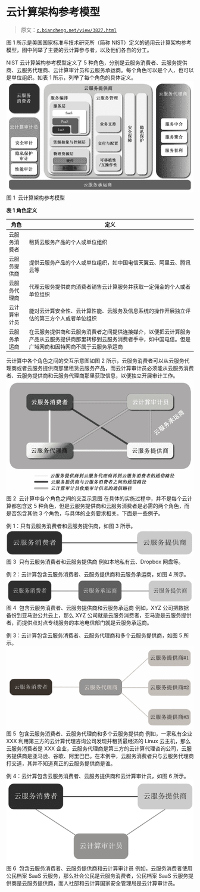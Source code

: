 # 云计算架构参考模型

> 原文：[`c.biancheng.net/view/3827.html`](http://c.biancheng.net/view/3827.html)

图 1 所示是美国国家标准与技术研究所（简称 NIST）定义的通用云计算架构参考模型，图中列举了主要的云计算参与者，以及他们各自的分工。

NIST 云计算架构参考模型定义了 5 种角色，分别是云服务消费者、云服务提供商、云服务代理商、云计算审计员和云服务承运商。每个角色可以是个人，也可以是单位组织。如表 1 所示，列举了每个角色的具体定义。![云计算架构参考模型](img/4e837821cb29e9f28a1cdc5deb2079ce.png)
图 1  云计算架构参考模型

**表 1 角色定义**

| 角色 | 定义 |
| --- | --- |
| 云服务消费者 | 租赁云服务产品的个人或单位组织 |
| 云服务提供商 | 提供云服务产品的个人或单位组织，如中国电信天翼云、阿里云、腾讯云等 |
| 云服务代理商 | 代理云服务提供商向消费者销售云计算服务并获取一定佣金的个人或者单位组织 |
| 云计算审计员 | 能对云计算安全性、云计算性能、云服务及信息系统的操作开展独立评估的第三方个人或者单位组织 |
| 云服务承运商 | 在云服务提供商和云服务消费者之间提供连接媒介，以便把云计算服务产品从云服务提供商那里转移到云服务消费者手中，如中国电信。但是广域网商和因特网商不属于云服务承运商 |

云计算中各个角色之间的交互示意图如图 2 所示，云服务消费者可以从云服务代理商或者云服务提供商那里租赁云服务产品，而云计算审计员必须能从云服务消费者、云服务提供商和云服务代理商那里获取信息，以便独立开展审计工作。![云计算中各个角色之间的交互示意图](img/a1ec3dc9d44b35e337e79e185b152706.png)
图 2  云计算中各个角色之间的交互示意图
在具体的实施过程中，并不是每个云计算都包含这 5 种角色，但是云服务提供商和云服务消费者是必需的两个角色，而是否包含其他 3 个角色，与具体的业务要求相关。下面是一些例子。

例 1：只有云服务消费者和云服务提供商，如图 3 所示。![只有云服务消费者和云服务提供商](img/3318ce0e4cda5358b677a37f527448b5.png)
图 3  只有云服务消费者和云服务提供商
例如本地私有云、Dropbox 网盘等。

例 2：云计算包含云服务消费者、云服务提供商和云服务承运商，如图 4 所示。![包含云服务消费者、云服务提供商和云服务承运商](img/afb822a9cd5ced934f37f9620ac6900b.png)
图 4  包含云服务消费者、云服务提供商和云服务承运商
例如，XYZ 公司把数据备份到亚马逊公共云上，那么 XYZ 公司就是云服务消费者，亚马逊是云服务提供者，而提供点对点专线服务的本地电信部门就是云服务承运商。

例 3：云计算包含云服务消费者、云服务代理商和多个云服务提供商，如图 5 所示。![包含云服务消费者、云服务代理商和多个云服务提供商](img/d9aca635750e5c16323cfeca8115289e.png)
图 5  包含云服务消费者、云服务代理商和多个云服务提供商
例如，一家私有企业 XXX 利用第三方的云计算代理咨询公司发现并租赁最经济的 Linux 云主机，那么云服务消费者是 XXX 企业，云服务代理商是第三方的云计算代理咨询公司，云服务提供商是亚马逊、谷歌、阿里巴巴。在本例中，云服务消费者只与云服务代理商打交道，其并不知道真正的云服务提供商是谁。

例 4：云计算包含云服务消费者、云服务提供商和云计算审计员，如图 6 所示。![包含云服务消费者、云服务提供商和云计算审计员](img/f72b64ec3fecce57098b85fd90fb9604.png)
图 6  包含云服务消费者、云服务提供商和云计算审计员
例如，云服务消费者使用公民档案 SaaS 云服务，那么社会公民是云服务消费者，公民档案 SaaS 云服务提供商是云服务提供商，而人社部和云计算国家安全管理局是云计算审计员。